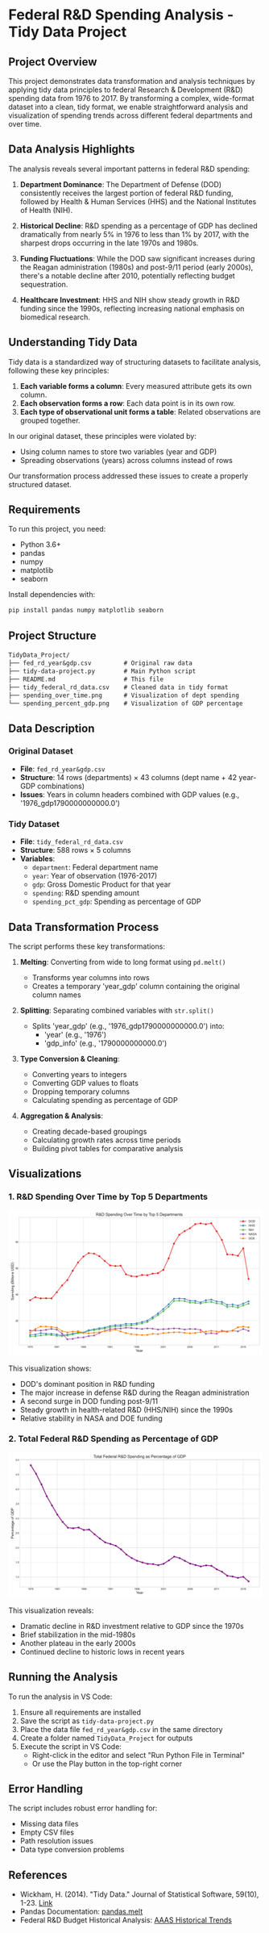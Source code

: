 # Federal R&D Spending Analysis - Tidy Data Project

## Project Overview

This project demonstrates data transformation and analysis techniques by applying tidy data principles to federal Research & Development (R&D) spending data from 1976 to 2017. By transforming a complex, wide-format dataset into a clean, tidy format, we enable straightforward analysis and visualization of spending trends across different federal departments and over time.

## Data Analysis Highlights

The analysis reveals several important patterns in federal R&D spending:

1. **Department Dominance**: The Department of Defense (DOD) consistently receives the largest portion of federal R&D funding, followed by Health & Human Services (HHS) and the National Institutes of Health (NIH).

2. **Historical Decline**: R&D spending as a percentage of GDP has declined dramatically from nearly 5% in 1976 to less than 1% by 2017, with the sharpest drops occurring in the late 1970s and 1980s.

3. **Funding Fluctuations**: While the DOD saw significant increases during the Reagan administration (1980s) and post-9/11 period (early 2000s), there's a notable decline after 2010, potentially reflecting budget sequestration.

4. **Healthcare Investment**: HHS and NIH show steady growth in R&D funding since the 1990s, reflecting increasing national emphasis on biomedical research.

## Understanding Tidy Data

Tidy data is a standardized way of structuring datasets to facilitate analysis, following these key principles:

1. **Each variable forms a column**: Every measured attribute gets its own column.
2. **Each observation forms a row**: Each data point is in its own row.
3. **Each type of observational unit forms a table**: Related observations are grouped together.

In our original dataset, these principles were violated by:
- Using column names to store two variables (year and GDP)
- Spreading observations (years) across columns instead of rows

Our transformation process addressed these issues to create a properly structured dataset.

## Requirements

To run this project, you need:

- Python 3.6+
- pandas
- numpy
- matplotlib
- seaborn

Install dependencies with:
```bash
pip install pandas numpy matplotlib seaborn
```

## Project Structure

```
TidyData_Project/
├── fed_rd_year&gdp.csv         # Original raw data
├── tidy-data-project.py        # Main Python script
├── README.md                   # This file
├── tidy_federal_rd_data.csv    # Cleaned data in tidy format
├── spending_over_time.png      # Visualization of dept spending
└── spending_percent_gdp.png    # Visualization of GDP percentage
```

## Data Description

### Original Dataset
- **File**: `fed_rd_year&gdp.csv`
- **Structure**: 14 rows (departments) × 43 columns (dept name + 42 year-GDP combinations)
- **Issues**: Years in column headers combined with GDP values (e.g., '1976_gdp1790000000000.0')

### Tidy Dataset
- **File**: `tidy_federal_rd_data.csv`
- **Structure**: 588 rows × 5 columns
- **Variables**:
  - `department`: Federal department name
  - `year`: Year of observation (1976-2017)
  - `gdp`: Gross Domestic Product for that year
  - `spending`: R&D spending amount
  - `spending_pct_gdp`: Spending as percentage of GDP

## Data Transformation Process

The script performs these key transformations:

1. **Melting**: Converting from wide to long format using `pd.melt()`
   - Transforms year columns into rows
   - Creates a temporary 'year_gdp' column containing the original column names

2. **Splitting**: Separating combined variables with `str.split()`
   - Splits 'year_gdp' (e.g., '1976_gdp1790000000000.0') into:
     - 'year' (e.g., '1976')
     - 'gdp_info' (e.g., '1790000000000.0')

3. **Type Conversion & Cleaning**:
   - Converting years to integers
   - Converting GDP values to floats
   - Dropping temporary columns
   - Calculating spending as percentage of GDP

4. **Aggregation & Analysis**:
   - Creating decade-based groupings
   - Calculating growth rates across time periods
   - Building pivot tables for comparative analysis

## Visualizations

### 1. R&D Spending Over Time by Top 5 Departments
![R&D Spending Over Time by Top 5 Departments](../TidyData_Project/spending_over_time.png)

This visualization shows:
- DOD's dominant position in R&D funding
- The major increase in defense R&D during the Reagan administration
- A second surge in DOD funding post-9/11
- Steady growth in health-related R&D (HHS/NIH) since the 1990s
- Relative stability in NASA and DOE funding

### 2. Total Federal R&D Spending as Percentage of GDP
![Total Federal R&D Spending as Percentage of GDP](../TidyData_Project/spending_percent_gdp.png)

This visualization reveals:
- Dramatic decline in R&D investment relative to GDP since the 1970s
- Brief stabilization in the mid-1980s
- Another plateau in the early 2000s
- Continued decline to historic lows in recent years

## Running the Analysis

To run the analysis in VS Code:

1. Ensure all requirements are installed
2. Save the script as `tidy-data-project.py`
3. Place the data file `fed_rd_year&gdp.csv` in the same directory
4. Create a folder named `TidyData_Project` for outputs
5. Execute the script in VS Code:
   - Right-click in the editor and select "Run Python File in Terminal"
   - Or use the Play button in the top-right corner

## Error Handling

The script includes robust error handling for:
- Missing data files
- Empty CSV files
- Path resolution issues
- Data type conversion problems

## References

- Wickham, H. (2014). "Tidy Data." Journal of Statistical Software, 59(10), 1-23. [Link](https://vita.had.co.nz/papers/tidy-data.pdf)
- Pandas Documentation: [pandas.melt](https://pandas.pydata.org/Pandas_Cheat_Sheet.pdf)
- Federal R&D Budget Historical Analysis: [AAAS Historical Trends](https://www.aaas.org/programs/r-d-budget-and-policy/historical-trends-federal-rd)
